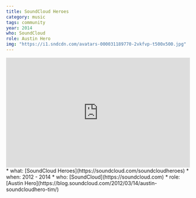 ```yaml
---
title: SoundCloud Heroes
category: music
tags: community
year: 2014
who: SoundCloud
role: Austin Hero
img: "https://i1.sndcdn.com/avatars-000031189770-2vkfvp-t500x500.jpg"
---
```

<iframe width="100%" height="300" scrolling="no" frameborder="no" src="https://w.soundcloud.com/player/?url=https%3A//api.soundcloud.com/tracks/39179430&amp;color=%23ff5500&amp;auto_play=false&amp;hide_related=false&amp;show_comments=true&amp;show_user=true&amp;show_reposts=false&amp;show_teaser=true&amp;visual=true"></iframe>
* what: [SoundCloud Heroes](https://soundcloud.com/soundcloudheroes)
* when: 2012 - 2014
* who: [SoundCloud](https://soundcloud.com)
* role: [Austin Hero](https://blog.soundcloud.com/2012/03/14/austin-soundcloudhero-tim/)
